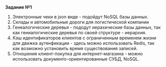 **Задание №1**   
1. Электронные чеки в json виде - подойдут NoSQL базы данных.  
2. Склады и автомобильные дороги для логистической компании  
3. Генеалогические деревья - пододут иерахические базы данных, так как гениалогические деревья по своей структуре - иерархия.  
4. Кэш идентификаторов клиентов с ограниченным временем жизни для движка аутенфикации - здесь можно использовать Redis, так как возможно установить время существования записей.
5. Отношения клиент-покупка для интернет-магазина - можно использовать документо-ориентированные СУБД, NoSQL.
